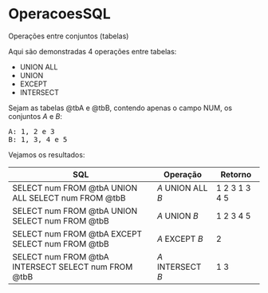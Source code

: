 # OperacoesSQL
Operações entre conjuntos (tabelas)

Aqui são demonstradas 4 operações entre tabelas:
- UNION ALL
- UNION
- EXCEPT
- INTERSECT

Sejam as tabelas @tbA e @tbB, contendo apenas o campo NUM, os conjuntos _A_ e _B_:

<pre>
A: 1, 2 e 3
B: 1, 3, 4 e 5</pre>

Vejamos os resultados:

 SQL |Operação        | Retorno
-----|----------------|----------------------
 SELECT num FROM @tbA UNION ALL SELECT num FROM @tbB  |*A* UNION ALL *B*   | 1 2 3 1 3 4 5
 SELECT num FROM @tbA UNION SELECT num FROM @tbB  | *A* UNION *B*       | 1 2 3 4 5
 SELECT num FROM @tbA EXCEPT SELECT num FROM @tbB  | *A* EXCEPT *B*      | 2
 SELECT num FROM @tbA INTERSECT SELECT num FROM @tbB  | *A* INTERSECT *B*   | 1 3
